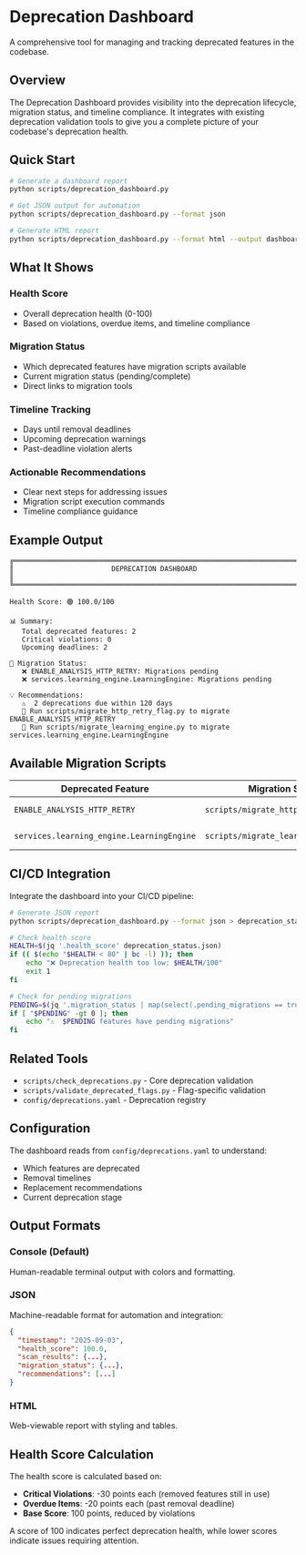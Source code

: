 # Deprecation Dashboard

A comprehensive tool for managing and tracking deprecated features in the codebase.

## Overview

The Deprecation Dashboard provides visibility into the deprecation lifecycle, migration status, and timeline compliance. It integrates with existing deprecation validation tools to give you a complete picture of your codebase's deprecation health.

## Quick Start

```bash
# Generate a dashboard report
python scripts/deprecation_dashboard.py

# Get JSON output for automation
python scripts/deprecation_dashboard.py --format json

# Generate HTML report
python scripts/deprecation_dashboard.py --format html --output dashboard.html
```

## What It Shows

### Health Score

- Overall deprecation health (0-100)
- Based on violations, overdue items, and timeline compliance

### Migration Status

- Which deprecated features have migration scripts available
- Current migration status (pending/complete)
- Direct links to migration tools

### Timeline Tracking

- Days until removal deadlines
- Upcoming deprecation warnings
- Past-deadline violation alerts

### Actionable Recommendations

- Clear next steps for addressing issues
- Migration script execution commands
- Timeline compliance guidance

## Example Output

```text
╔══════════════════════════════════════════════════════════════════════════════╗
║                        DEPRECATION DASHBOARD                              ║
╚══════════════════════════════════════════════════════════════════════════════╝

Health Score: 🟢 100.0/100

📊 Summary:
   Total deprecated features: 2
   Critical violations: 0
   Upcoming deadlines: 2

🔧 Migration Status:
   ❌ ENABLE_ANALYSIS_HTTP_RETRY: Migrations pending
   ❌ services.learning_engine.LearningEngine: Migrations pending

💡 Recommendations:
   ⚠️  2 deprecations due within 120 days
   🔧 Run scripts/migrate_http_retry_flag.py to migrate ENABLE_ANALYSIS_HTTP_RETRY
   🔧 Run scripts/migrate_learning_engine.py to migrate services.learning_engine.LearningEngine
```

## Available Migration Scripts

| Deprecated Feature | Migration Script | Status |
|-------------------|------------------|--------|
| `ENABLE_ANALYSIS_HTTP_RETRY` | `scripts/migrate_http_retry_flag.py` | ✅ Available |
| `services.learning_engine.LearningEngine` | `scripts/migrate_learning_engine.py` | ✅ Available |

## CI/CD Integration

Integrate the dashboard into your CI/CD pipeline:

```bash
# Generate JSON report
python scripts/deprecation_dashboard.py --format json > deprecation_status.json

# Check health score
HEALTH=$(jq '.health_score' deprecation_status.json)
if (( $(echo "$HEALTH < 80" | bc -l) )); then
    echo "❌ Deprecation health too low: $HEALTH/100"
    exit 1
fi

# Check for pending migrations
PENDING=$(jq '.migration_status | map(select(.pending_migrations == true)) | length' deprecation_status.json)
if [ "$PENDING" -gt 0 ]; then
    echo "⚠️  $PENDING features have pending migrations"
fi
```

## Related Tools

- `scripts/check_deprecations.py` - Core deprecation validation
- `scripts/validate_deprecated_flags.py` - Flag-specific validation
- `config/deprecations.yaml` - Deprecation registry

## Configuration

The dashboard reads from `config/deprecations.yaml` to understand:

- Which features are deprecated
- Removal timelines
- Replacement recommendations
- Current deprecation stage

## Output Formats

### Console (Default)

Human-readable terminal output with colors and formatting.

### JSON

Machine-readable format for automation and integration:

```json
{
  "timestamp": "2025-09-03",
  "health_score": 100.0,
  "scan_results": {...},
  "migration_status": {...},
  "recommendations": [...]
}
```

### HTML

Web-viewable report with styling and tables.

## Health Score Calculation

The health score is calculated based on:

- **Critical Violations**: -30 points each (removed features still in use)
- **Overdue Items**: -20 points each (past removal deadline)
- **Base Score**: 100 points, reduced by violations

A score of 100 indicates perfect deprecation health, while lower scores indicate issues requiring attention.
